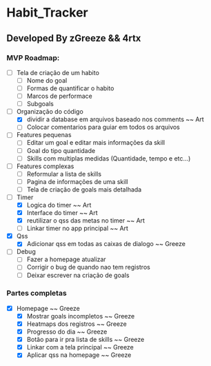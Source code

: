# Habit_Tracker

## Developed By zGreeze && 4rtx
### MVP Roadmap:

- [ ] Tela de criação de um habito
	- [ ] Nome do goal
	- [ ] Formas de quantificar o habito
	- [ ] Marcos de performace
	- [ ] Subgoals

- [ ] Organização do código
	- [X]  dividir a database em arquivos baseado nos comments ~~ Art
	- [ ] Colocar comentarios para guiar em todos os arquivos

- [ ] Features pequenas
	- [ ]  Editar um goal e editar mais informações da skill
	- [ ] Goal do tipo quantidade
	- [ ] Skills com multiplas medidas (Quantidade, tempo e etc...)

- [ ] Features complexas
	- [ ] Reformular a lista de skills
	- [ ] Pagina de informações de uma skill
	- [ ] Tela de criação de goals mais detalhada

- [ ] Timer
	- [x] Logica do timer ~~ Art
	- [x] Interface do timer ~~ Art
	- [x]  reutilizar o qss das metas no timer ~~ Art
	- [ ]  Linkar timer no app principal ~~ Art

- [x] Qss
	- [X]  Adicionar qss em todas as caixas de dialogo ~~ Greeze

- [ ] Debug
    - [ ] Fazer a homepage atualizar
    - [ ] Corrigir o bug de quando nao tem registros
    - [ ] Deixar escrever na criação de goals

### Partes completas
- [x] Homepage ~~ Greeze
	- [x] Mostrar goals incompletos ~~ Greeze
	- [x] Heatmaps dos registros ~~ Greeze
	- [x] Progresso do dia ~~ Greeze
	- [x] Botão para ir pra lista de skills ~~ Greeze
	- [x] Linkar com a tela principal ~~ Greeze
	- [x] Aplicar qss na homepage ~~ Greeze
